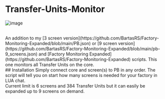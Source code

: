 # Transfer-Units-Monitor
![image](https://user-images.githubusercontent.com/61538051/219449833-70445f82-c793-471b-9180-658d34723a82.png)

<br>
An addition to my [3 screen version](https://github.com/BartasRS/Factory-Monitoring-Expanded/blob/main/PB.json) or [9 screen version](https://github.com/BartasRS/Factory-Monitoring-Expanded/blob/main/pb-9_screens.json)  and [Factory Monitoring Expanded](https://github.com/BartasRS/Factory-Monitoring-Expanded) scripts. This one monitors all Transfer Units on the core.
<br>
## Installation
Simply connect core and screen(s) to PB in any order. The script will tell you on start how many screens is needed for your factory in LUA chat.<br>
Current limit is 6 screens and 384 Transfer Units but it can easily be expanded up to 9 screens on demand.
